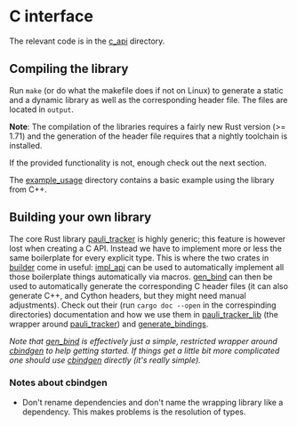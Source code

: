 # C interface

The relevant code is in the [c_api](../c_api) directory.

## Compiling the library

Run `make` (or do what the makefile does if not on Linux) to generate a static and a
dynamic library as well as the corresponding header file. The files are located in
`output`.

**Note**: The compilation of the libraries requires a fairly new Rust version (>= 1.71)
and the generation of the header file requires that a nightly toolchain is installed.

If the provided functionality is not, enough check out the next section.

The [example_usage](../c_api/example_usage) directory contains a basic example using the
library from C++.

## Building your own library

The core Rust library [pauli_tracker] is highly generic; this feature is however lost
when creating a C API. Instead we have to implement more or less the same boilerplate
for every explicit type. This is where the two crates in [builder](../c_api/builder)
come in useful: [impl_api](../c_api/builder/impl_api/) can be used to automatically
implement all those boilerplate things automatically via macros.
[gen_bind] can then be used to automatically generate
the corresponding C header files (it can also generate C++, and Cython headers, but
they might need manual adjustments). Check out their (run `cargo doc --open` in the
correspinding directories) documentation and how we use them in
[pauli_tracker_lib](../c_api/pauli_tracker_lib) (the wrapper around [pauli_tracker]) and
[generate_bindings](../c_api/generate_bindings).

*Note that [gen_bind] is effectively just a simple, restricted wrapper around [cbindgen]
to help getting started. If things get a little bit more complicated one should use
[cbindgen] directly (it's really simple).*

### Notes about cbindgen

- Don't rename dependencies and don't name the wrapping library like a dependency. This
  makes problems is the resolution of types.

[pauli_tracker]: https://github.com/taeruh/pauli_tracker
[gen_bind]: ../bind/c_api/builder/gen_bind
[cbindgen]: https://github.com/mozilla/cbindgen
